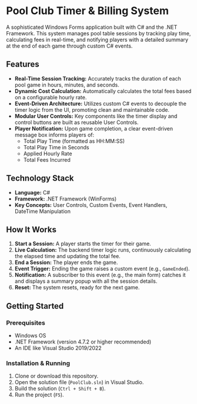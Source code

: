 # Pool Club Timer & Billing System

A sophisticated Windows Forms application built with C# and the .NET Framework. This system manages pool table sessions by tracking play time, calculating fees in real-time, and notifying players with a detailed summary at the end of each game through custom C# events.

## Features

- **Real-Time Session Tracking:** Accurately tracks the duration of each pool game in hours, minutes, and seconds.
- **Dynamic Cost Calculation:** Automatically calculates the total fees based on a configurable hourly rate.
- **Event-Driven Architecture:** Utilizes custom C# events to decouple the timer logic from the UI, promoting clean and maintainable code.
- **Modular User Controls:** Key components like the timer display and control buttons are built as reusable User Controls.
- **Player Notification:** Upon game completion, a clear event-driven message box informs players of:
    - Total Play Time (formatted as HH:MM:SS)
    - Total Play Time in Seconds
    - Applied Hourly Rate
    - Total Fees Incurred

## Technology Stack

- **Language:** C#
- **Framework:** .NET Framework (WinForms)
- **Key Concepts:** User Controls, Custom Events, Event Handlers, DateTime Manipulation

## How It Works

1.  **Start a Session:** A player starts the timer for their game.
2.  **Live Calculation:** The backend timer logic runs, continuously calculating the elapsed time and updating the total fee.
3.  **End a Session:** The player ends the game.
4.  **Event Trigger:** Ending the game raises a custom event (e.g., `GameEnded`).
5.  **Notification:** A subscriber to this event (e.g., the main form) catches it and displays a summary popup with all the session details.
6.  **Reset:** The system resets, ready for the next game.

## Getting Started

### Prerequisites

- Windows OS
- .NET Framework (version 4.7.2 or higher recommended)
- An IDE like Visual Studio 2019/2022

### Installation & Running

1.  Clone or download this repository.
2.  Open the solution file (`PoolClub.sln`) in Visual Studio.
3.  Build the solution (`Ctrl + Shift + B`).
4.  Run the project (`F5`).
